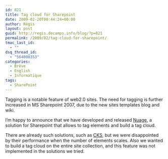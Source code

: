 ```yaml
---
id: 821
title: Tag cloud for Sharepoint
date: 2009-02-20T00:44:24+00:00
author: Régis
layout: post
guid: http://regis.decamps.info/blog/?p=821
permalink: /2009/02/tag-cloud-for-sharepoint/
tmac_last_id:
  - ""
dsq_thread_id:
  - "564008353"
categories:
  - Brève
  - English
  - Informatique
tags:
  - SharePoint
---
```

Tagging is a notable feature of web2.0 sites. The need for tagging is further increased in MS Sharepoint 2007, due to the new sites templates blog and wiki. 

I&rsquo;m happy to announce that we have developed and released [Nuage](http://www.codeplex.com/nuage), a solution for Sharepoint that allows to tag elements and build a tag cloud.

There are already such solutions, such as [CKS](http://www.codeplex.com/CKS/Release/ProjectReleases.aspx?ReleaseId=4820), but we were disappointed by their performance when the number of elements scales. Also we wanted to build a tag cloud on the entire site collection, and this feature was not implemented in the solutions we tried.